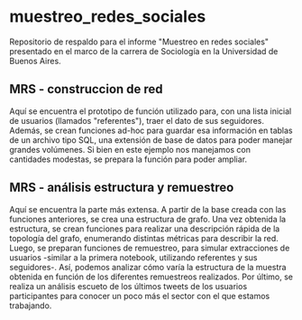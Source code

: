 # muestreo_redes_sociales
Repositorio de respaldo para el informe "Muestreo en redes sociales" presentado en el marco de la carrera de Sociología en la Universidad de Buenos Aires.

## MRS - construccion de red
Aquí se encuentra el prototipo de función utilizado para, con una lista inicial de usuarios (llamados "referentes"), traer el dato de sus seguidores. Además, se crean funciones ad-hoc para guardar esa información en tablas de un archivo tipo SQL, una extensión de base de datos para poder manejar grandes volúmenes. Si bien en este ejemplo nos manejamos con cantidades modestas, se prepara la función para poder ampliar. 

## MRS - análisis estructura y remuestreo
Aquí se encuentra la parte más extensa. A partir de la base creada con las funciones anteriores, se crea una estructura de grafo. Una vez obtenida la estructura, se crean funciones para realizar una descripción rápida de la topología del grafo, enumerando distintas métricas para describir la red. Luego, se preparan funciones de remuestreo, para simular extracciones de usuarios -similar a la primera notebook, utilizando referentes y sus seguidores-. Así, podemos analizar cómo varía la estructura de la muestra obtenida en función de los diferentes remuestreos realizados. Por último, se realiza un análisis escueto de los últimos tweets de los usuarios participantes para conocer un poco más el sector con el que estamos trabajando. 
